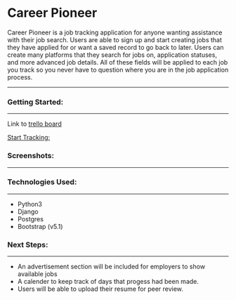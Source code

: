 # Career Pioneer
Career Pioneer is a job tracking application for anyone wanting assistance with their job search. Users are able to sign up and start creating jobs that they have applied for or want a saved record to go back to later. Users can create many platforms that they search for jobs on, application statuses, and more advanced job details. All of these fields will be applied to each job you track so you never have to question where you are in the job application process.

---------------

### Getting Started: 
---------
Link to [trello board](https://trello.com/b/ENxDm0m5/job-tracker)

[Start Tracking:]()

### Screenshots:
----------


### Technologies Used:
-----------
* Python3
* Django
* Postgres
* Bootstrap (v5.1)


### Next Steps:
-----------
* An advertisement section will be included for employers to show available jobs
* A calender to keep track of days that progess had been made.
* Users will be able to upload their resume for peer review.